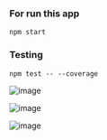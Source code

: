 

### For run this app
    npm start

### Testing
    npm test -- --coverage


![image](https://user-images.githubusercontent.com/11095906/54777468-6abf5080-4c23-11e9-8e9c-f46294c3eed4.png)

![image](https://user-images.githubusercontent.com/11095906/54777574-a22dfd00-4c23-11e9-9db3-76f2841ccfb9.png)

![image](https://user-images.githubusercontent.com/11095906/54777685-ef11d380-4c23-11e9-9c7b-876899a4a89a.png)
